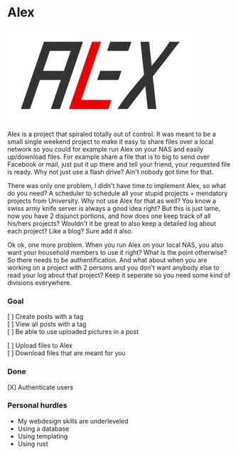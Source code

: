 # Alex

![Alex logo](https://raw.githubusercontent.com/ajuvercr/alex/master/logo.svg?sanitize=true)

Alex is a project that spiraled totally out of control. It was meant to be a small single weekend project to make it easy to share files over a local network so you could for example run Alex on your NAS and easily up/download files. For example share a file that is to big to send over Facebook or mail, just put it up there and tell your friend, your requested file is ready. Why not just use a flash drive? Ain't nobody got time for that.

There was only one problem, I didn't have time to implement Alex, so what do you need? A scheduler to schedule all your stupid projects + mendatory projects from University. Why not use Alex for that as well? You know a swiss army knife server is always a good idea right? But this is just lame, now you have 2 disjunct portions, and how does one keep track of all his/hers projects? Wouldn't it be great to also keep a detailed log about each project? Like a blog? Sure add it also.

Ok ok, one more problem. When you run Alex on your local NAS, you also want your household members to use it right? What is the point otherwise? So there needs to be authentification. And what about when you are working on a project with 2 persons and you don't want anybody else to read your log about that project? Keep it seperate so you need some kind of divisions everywhere.

### Goal

[ ] Create posts with a tag  
[ ] View all posts with a tag  
[ ] Be able to use uploaded pictures in a post  
  
[ ] Upload files to Alex  
[ ] Download files that are meant for you  

### Done

[X] Authenticate users

### Personal hurdles

- My webdesign skills are underleveled
- Using a database
- Using templating
- Using rust
